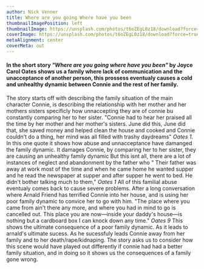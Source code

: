 ```yaml
---
author: Nick Venner
title: Where are you going Where have you been
thumbnailImagePosition: left
thumbnailImage: https://unsplash.com/photos/t6oZEgL0z18/download?force=true
coverImage: https://unsplash.com/photos/t6oZEgL0z18/download?force=true
metaAlignment: center
coverMeta: out
---
```

#### In the short story *"Where are you going where have you been"* by Joyce Carol Oates shows us a family where lack of communication and the unacceptance of another person, this prossess eventualy causes a cold and unhealthy dynamic between Connie and the rest of her family.

<!-- Connie: Neglect

> There was one good thing: June went places with girl friends of hers, girls who were just as plain and steady as she, and so when
Connie wanted to do that her mother had no objections.*

> *Her parents and sister were going to a barbecue at an aunt's house and Connie said no, she wasn't interested, rolling her
eyes to let her mother know just what she thought of it. "Stay home alone then," her mother said sharply. Connie sat out back in a lawn chair and watched them drive away* -->

The story starts off with describing the family situation of the main character Connie, is describing the relationship with her mother and her mothers sisters specificly how unnaccepting they are of connie bu constantly comparing her to her sister.
"Connie had to hear her praised all the time by her mother and her mother's sisters. June did this, June did that, she saved money and helped clean the house and cooked and Connie couldn't do a thing, her mind was all filled with trashy daydreams" *Oates 1*.
In this one quote it shows how abuse and unnacceptance have damanged the family dynamic. It damages Connie, by comparing her to her sister, they are causing an unhealthy family dynamic But this isnt all, there are a lot of instances of neglect and abandonment by the father who "
Their father was away at work most of the time and when
he came home he wanted supper and he read the newspaper at supper and after supper he went to bed. He didn't bother talking much to them," *Oates 1*
All of this familial abuse eventualy comes back to cause severe problems. After a long conversation where Arnald Friend has terrified Connie into her house, and is using her poor family dynamic to convice her to go with him.
"The place where you came from ain't there any more, and
where you had in mind to go is cancelled out. This place you are now—inside your daddy's house—is nothing but a cardboard box I
can knock down any time." *Oates 9* This shows the ultimate consequence of a poor family dynamic. As it leads to arnald's ultimate sucess. As he sucessfuly leads Connie away from her family and to her death/rape/kidnaping. The story asks us to consider how this scene would have played out differently if connie had had a better family situation, and in doing so it shows us the consequences of a family gone wrong.

<!--
The story so far describes the family dramas of Connie, it shows that her family often *compares her unfavorably to her sister*, and are noticably distant. Once she declines her family obligations on a barbaque. *A car shows up then she has a peculiar conversation with a mysterious character called Arnald Friend.* He talks in riddles and seems to be hiding a secret, and

What makes a good family

Why do parents feel the need to compare siblings

| Characters        | Know           | Questions  |
| ------------- |:-------------:| -----:|
| Connie      | Does she have a good family life | What is the point of the story, and how will the relationship with Friend play out | What role does the abused person have in a family dynamic |
| Family characters      | Is she compared favorably or unfavorably to her sister      |  What makes them so abusive twards Connie |
| Arnald Friend | What is his favorite band | Why is he lying about his true identity | Is he not a real character and just a figment of connie's Imagination|

>*Her sister June was twenty-four and still lived at home. She was a secretary in the high school Connie attended, and if that wasn't bad enough—with her in the same building—she was so plain and chunky and steady that Connie had to hear her praised all the time by her mother and her mother's sisters. June did this, June did that, she saved money and helped clean the house and cooked and Connie couldn't do a thing, her mind was all filled with trashy daydreams*


>*There was one good thing: June went places with girl friends of hers, girls who were just as plain and steady as she, and so when Connie wanted to do that her mother had no objections. The father of Connie's best girl friend drove the girls the three miles to town and left them at a shopping plaza so they could walk through the stores or go to a movie, and when he came to pick them up again at eleven he never bothered to ask what they had done*




>*. It's nice and shining and all for me. I thank you sweetheart," he said with a mock bow, but again he almost lost his balance. He had to bend and adjust his boots. Evidently his feet did not go all the way down; the boots must have been stuffed with something so that he would seem taller.*
> -->

